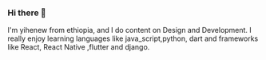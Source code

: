 ### Hi there 👋
I'm yihenew from ethiopia, and I do content on Design and Development. I really enjoy learning languages like java_script,python, dart and frameworks like React, React Native ,flutter and django.
